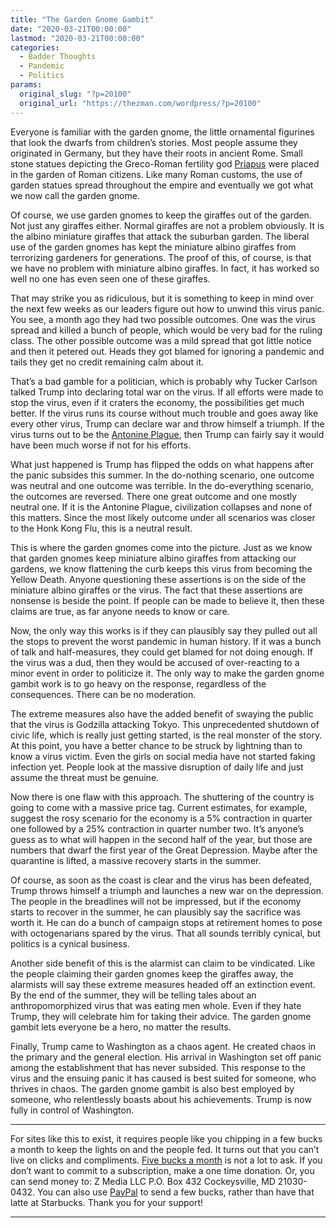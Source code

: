 ```yaml
---
title: "The Garden Gnome Gambit"
date: "2020-03-21T00:00:00"
lastmod: "2020-03-21T00:00:00"
categories:
  - Badder Thoughts
  - Pandemic
  - Politics
params:
  original_slug: "?p=20100"
  original_url: "https://thezman.com/wordpress/?p=20100"
---
```


Everyone is familiar with the garden gnome, the little ornamental
figurines that look the dwarfs from children’s stories. Most people
assume they originated in Germany, but they have their roots in ancient
Rome. Small stone statues depicting the Greco-Roman fertility god
[Priapus](https://en.wikipedia.org/wiki/Priapus) were placed in the
garden of Roman citizens. Like many Roman customs, the use of garden
statues spread throughout the empire and eventually we got what we now
call the garden gnome.

Of course, we use garden gnomes to keep the giraffes out of the garden.
Not just any giraffes either. Normal giraffes are not a problem
obviously. It is the albino miniature giraffes that attack the suburban
garden. The liberal use of the garden gnomes has kept the miniature
albino giraffes from terrorizing gardeners for generations. The proof of
this, of course, is that we have no problem with miniature albino
giraffes. In fact, it has worked so well no one has even seen one of
these giraffes.

That may strike you as ridiculous, but it is something to keep in mind
over the next few weeks as our leaders figure out how to unwind this
virus panic. You see, a month ago they had two possible outcomes. One
was the virus spread and killed a bunch of people, which would be very
bad for the ruling class. The other possible outcome was a mild spread
that got little notice and then it petered out. Heads they got blamed
for ignoring a pandemic and tails they get no credit remaining calm
about it.

That’s a bad gamble for a politician, which is probably why Tucker
Carlson talked Trump into declaring total war on the virus. If all
efforts were made to stop the virus, even if it craters the economy, the
possibilities get much better. If the virus runs its course without much
trouble and goes away like every other virus, Trump can declare war and
throw himself a triumph. If the virus turns out to be the [Antonine
Plague](https://en.wikipedia.org/wiki/Antonine_Plague), then Trump can
fairly say it would have been much worse if not for his efforts.

What just happened is Trump has flipped the odds on what happens after
the panic subsides this summer. In the do-nothing scenario, one outcome
was neutral and one outcome was terrible. In the do-everything scenario,
the outcomes are reversed. There one great outcome and one mostly
neutral one. If it is the Antonine Plague, civilization collapses and
none of this matters. Since the most likely outcome under all scenarios
was closer to the Honk Kong Flu, this is a neutral result.

This is where the garden gnomes come into the picture. Just as we know
that garden gnomes keep miniature albino giraffes from attacking our
gardens, we know flattening the curb keeps this virus from becoming the
Yellow Death. Anyone questioning these assertions is on the side of the
miniature albino giraffes or the virus. The fact that these assertions
are nonsense is beside the point. If people can be made to believe it,
then these claims are true, as far anyone needs to know or care.

Now, the only way this works is if they can plausibly say they pulled
out all the stops to prevent the worst pandemic in human history. If it
was a bunch of talk and half-measures, they could get blamed for not
doing enough. If the virus was a dud, then they would be accused of
over-reacting to a minor event in order to politicize it. The only way
to make the garden gnome gambit work is to go heavy on the response,
regardless of the consequences. There can be no moderation.

The extreme measures also have the added benefit of swaying the public
that the virus is Godzilla attacking Tokyo. This unprecedented shutdown
of civic life, which is really just getting started, is the real monster
of the story. At this point, you have a better chance to be struck by
lightning than to know a virus victim. Even the girls on social media
have not started faking infection yet. People look at the massive
disruption of daily life and just assume the threat must be genuine.

Now there is one flaw with this approach. The shuttering of the country
is going to come with a massive price tag. Current estimates, for
example, suggest the rosy scenario for the economy is a 5% contraction
in quarter one followed by a 25% contraction in quarter number two. It’s
anyone’s guess as to what will happen in the second half of the year,
but those are numbers that dwarf the first year of the Great Depression.
Maybe after the quarantine is lifted, a massive recovery starts in the
summer.

Of course, as soon as the coast is clear and the virus has been
defeated, Trump throws himself a triumph and launches a new war on the
depression. The people in the breadlines will not be impressed, but if
the economy starts to recover in the summer, he can plausibly say the
sacrifice was worth it. He can do a bunch of campaign stops at
retirement homes to pose with octogenarians spared by the virus. That
all sounds terribly cynical, but politics is a cynical business.

Another side benefit of this is the alarmist can claim to be vindicated.
Like the people claiming their garden gnomes keep the giraffes away, the
alarmists will say these extreme measures headed off an extinction
event. By the end of the summer, they will be telling tales about an
anthropomorphized virus that was eating men whole. Even if they hate
Trump, they will celebrate him for taking their advice. The garden gnome
gambit lets everyone be a hero, no matter the results.

Finally, Trump came to Washington as a chaos agent. He created chaos in
the primary and the general election. His arrival in Washington set off
panic among the establishment that has never subsided. This response to
the virus and the ensuing panic it has caused is best suited for
someone, who thrives in chaos. The garden gnome gambit is also best
employed by someone, who relentlessly boasts about his achievements.
Trump is now fully in control of Washington.

------------------------------------------------------------------------

For sites like this to exist, it requires people like you chipping in a
few bucks a month to keep the lights on and the people fed. It turns out
that you can’t live on clicks and compliments.
<a href="https://www.subscribestar.com/the-z-blog"
rel="noopener noreferrer" target="_blank">Five bucks a month</a> is not
a lot to ask. If you don’t want to commit to a subscription, make a one
time donation. Or, you can send money to: Z Media LLC P.O. Box 432
Cockeysville, MD 21030-0432. You can also use <a
href="https://www.paypal.com/cgi-bin/webscr?cmd=_s-xclick&amp;hosted_button_id=UDAS2Q8JYA6CN&amp;source=url"
rel="noopener noreferrer" target="_blank">PayPal</a> to send a few
bucks, rather than have that latte at Starbucks. Thank you for your
support!

------------------------------------------------------------------------
